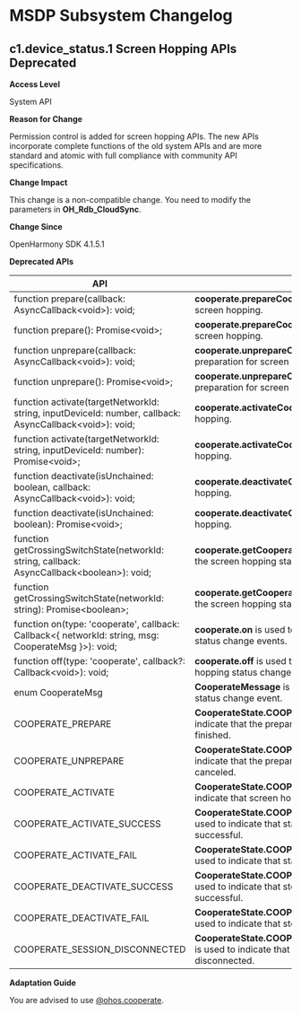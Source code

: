 # MSDP Subsystem Changelog

## c1.device_status.1 Screen Hopping APIs Deprecated

**Access Level**

System API

**Reason for Change**

Permission control is added for screen hopping APIs. The new APIs incorporate complete functions of the old system APIs and are more standard and atomic with full compliance with community API specifications.

**Change Impact**

This change is a non-compatible change. You need to modify the parameters in **OH_Rdb_CloudSync**.

**Change Since**

OpenHarmony SDK 4.1.5.1

**Deprecated APIs**

| API                                                    | Description                                                    | Substitute API                                                    |
| ------------------------------------------------------------ | ------------------------------------------------------------ | ------------------------------------------------------------ |
| function prepare(callback: AsyncCallback&lt;void&gt;): void; | **cooperate.prepareCooperate** is used to prepare for screen hopping.            | function prepareCooperate(callback: AsyncCallback&lt;void&gt;): void; |
| function prepare(): Promise&lt;void&gt;;                     | **cooperate.prepareCooperate** is used to prepare for screen hopping.            | function prepareCooperate(): Promise&lt;void&gt;;            |
| function unprepare(callback: AsyncCallback&lt;void&gt;): void; | **cooperate.unprepareCooperate** is used to cancel the preparation for screen hopping.          | function unprepareCooperate(callback: AsyncCallback&lt;void&gt;): void; |
| function unprepare(): Promise&lt;void&gt;;                   | **cooperate.unprepareCooperate** is used to cancel the preparation for screen hopping.          | function unprepareCooperate(): Promise&lt;void&gt;;          |
| function activate(targetNetworkId: string, inputDeviceId: number, callback: AsyncCallback&lt;void&gt;): void; | **cooperate.activateCooperate** is used to start screen hopping.               | function activateCooperate(targetNetworkId: string, inputDeviceId: number, callback: AsyncCallback&lt;void&gt;): void; |
| function activate(targetNetworkId: string, inputDeviceId: number): Promise&lt;void&gt;; | **cooperate.activateCooperate** is used to start screen hopping.               | function activateCooperate(targetNetworkId: string, inputDeviceId: number): Promise&lt;void&gt;; |
| function deactivate(isUnchained: boolean, callback: AsyncCallback&lt;void&gt;): void; | **cooperate.deactivateCooperate** is used to stop screen hopping.             | function deactivateCooperate(isUnchained: boolean, callback: AsyncCallback&lt;void&gt;): void; |
| function deactivate(isUnchained: boolean): Promise&lt;void&gt;; | **cooperate.deactivateCooperate** is used to stop screen hopping.             | function deactivateCooperate(isUnchained: boolean): Promise&lt;void&gt;; |
| function getCrossingSwitchState(networkId: string, callback: AsyncCallback&lt;boolean&gt;): void; | **cooperate.getCooperateSwitchState** is used to obtain the screen hopping status of the target device.| function getCooperateSwitchState(networkId: string, callback: AsyncCallback&lt;boolean&gt;): void; |
| function getCrossingSwitchState(networkId: string): Promise&lt;boolean&gt;; | **cooperate.getCooperateSwitchState** is used to obtain the screen hopping status of the target device.| function getCooperateSwitchState(networkId: string): Promise&lt;boolean&gt;; |
| function on(type: 'cooperate', callback: Callback&lt;{ networkId: string, msg: CooperateMsg }&gt;): void; | **cooperate.on** is used to subscribe to screen hopping status change events.                      | function on(type: 'cooperateMessage', callback: Callback&lt;CooperateMessage&gt;): void; |
| function off(type: 'cooperate', callback?: Callback&lt;void&gt;): void; | **cooperate.off** is used to unsubscribe from screen hopping status change events.                     | function off(type: 'cooperateMessage', callback?: Callback&lt;CooperateMessage&gt;): void; |
| enum CooperateMsg                                            | **CooperateMessage** is used to define a screen hopping status change event.                | interface CooperateMessage                                   |
| COOPERATE_PREPARE                                            | **CooperateState.COOPERATE_PREPARE** is used to indicate that the preparation for screen hopping is finished.      | CooperateState.COOPERATE_PREPARE                             |
| COOPERATE_UNPREPARE                                          | **CooperateState.COOPERATE_UNPREPARE** is used to indicate that the preparation for screen hopping is canceled.  | CooperateState.COOPERATE_UNPREPARE                           |
| COOPERATE_ACTIVATE                                           | **CooperateState.COOPERATE_ACTIVATE** is used to indicate that screen hopping is started.     | CooperateState.COOPERATE_ACTIVATE                            |
| COOPERATE_ACTIVATE_SUCCESS                                   | **CooperateState.COOPERATE_ACTIVATE_SUCCESS** is used to indicate that starting screen hopping is successful.| CooperateState.COOPERATE_ACTIVATE_SUCCESS                    |
| COOPERATE_ACTIVATE_FAIL                                      | **CooperateState.COOPERATE_ACTIVATE_FAILURE** is used to indicate that starting screen hopping has failed.| CooperateState.COOPERATE_ACTIVATE_FAILURE                    |
| COOPERATE_DEACTIVATE_SUCCESS                                 | **CooperateState.COOPERATE_DEACTIVATE_SUCCESS** is used to indicate that stopping screen hopping is successful.| CooperateState.COOPERATE_DEACTIVATE_SUCCESS                  |
| COOPERATE_DEACTIVATE_FAIL                                    | **CooperateState.COOPERATE_DEACTIVATE_FAILURE** is used to indicate that stopping screen hopping has failed.| CooperateState.COOPERATE_DEACTIVATE_FAILURE                  |
| COOPERATE_SESSION_DISCONNECTED                               | **CooperateState.COOPERATE_SESSION_DISCONNECTED** is used to indicate that the screen hopping session is disconnected.| CooperateState.COOPERATE_SESSION_DISCONNECTED                |

**Adaptation Guide**

You are advised to use [@ohos.cooperate](https://gitee.com/openharmony/docs/blob/master/en/application-dev/reference/apis/js-apis-devicestatus-cooperate.md#cooperateprepare).

<!--no_check-->
